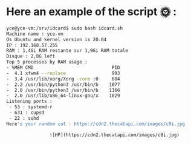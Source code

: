 # Here an example of the script 🌞 :
```bash
yce@yce-vm:/srv/idcard$ sudo bash idcard.sh
Machine name : yce-vm
Os Ubuntu and kernel version is 20.04
IP : 192.168.57.255
RAM : 1,4Gi RAM restante sur 1,9Gi RAM totale
Disque : 2,8G left
Top 5 processes by RAM usage :
- %MEM CMD                             PID
-  4.1 xfwm4 --replace                 993
-  3.4 /usr/lib/xorg/Xorg -core :0     604
-  2.2 /usr/bin/python3 /usr/bin/b    1077
-  2.0 /usr/bin/python3 /usr/bin/b    1166
-  2.0 /usr/lib/x86_64-linux-gnu/x    1029
Listening ports :
 - 53 : systemd-r
 - 631 : cupsd
 - 22 : sshd
Here's your random cat : https://cdn2.thecatapi.com/images/c8i.jpg
```
                    ![HF](https://cdn2.thecatapi.com/images/c8i.jpg)
